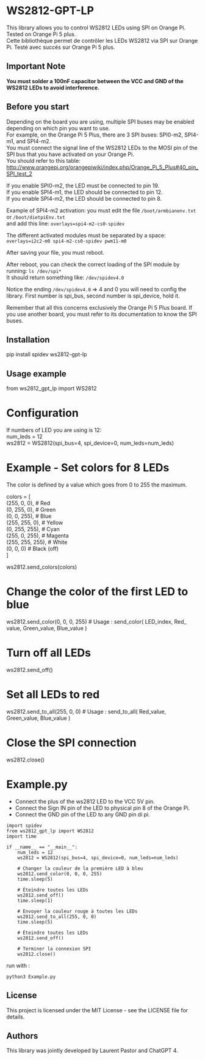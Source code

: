 # WS2812-GPT-LP

This library allows you to control WS2812 LEDs using SPI on Orange Pi. Tested on Orange Pi 5 plus.<br>
Cette bibliothèque permet de contrôler les LEDs WS2812 via SPI sur Orange Pi. Testé avec succés sur Orange Pi 5 plus.

## Important Note
**You must solder a 100nF capacitor between the VCC and GND of the WS2812 LEDs to avoid interference.**

## Before you start

Depending on the board you are using, multiple SPI buses may be enabled depending on which pin you want to use.<br>
For example, on the Orange Pi 5 Plus, there are 3 SPI buses: SPI0-m2, SPI4-m1, and SPI4-m2.<br>
You must connect the signal line of the WS2812 LEDs to the MOSI pin of the SPI bus that you have activated on your Orange Pi.<br>
You should refer to this table: http://www.orangepi.org/orangepiwiki/index.php/Orange_Pi_5_Plus#40_pin_SPI_test_2

If you enable SPI0-m2, the LED must be connected to pin 19.<br>
If you enable SPI4-m1, the LED should be connected to pin 12.<br>
If you enable SPI4-m2, the LED should be connected to pin 8.<br>

Example of SPI4-m2 activation: you must edit the file `/boot/armbianenv.txt` or `/boot/dietpiEnv.txt`<br>
and add this line: `overlays=spi4-m2-cs0-spidev`

The different activated modules must be separated by a space:<br>
`overlays=i2c2-m0 spi4-m2-cs0-spidev pwm11-m0`

After saving your file, you must reboot.

After reboot, you can check the correct loading of the SPI module by running: `ls /dev/spi*`<br>
It should return something like: `/dev/spidev4.0`

Notice the ending `/dev/spidev4.0` => 4 and 0 you will need to config the library. First number is spi_bus, second number is spi_device, hold it.<br>

Remember that all this concerns exclusively the Orange Pi 5 Plus board. If you use another board, you must refer to its documentation to know the SPI buses.

## Installation

pip install spidev ws2812-gpt-lp

## Usage example

from ws2812_gpt_lp import WS2812

# Configuration
If numbers of LED you are using is 12:<br>
num_leds = 12<br>
ws2812 = WS2812(spi_bus=4, spi_device=0, num_leds=num_leds)

# Example - Set colors for 8 LEDs

The color is defined by a value which goes from 0 to 255 the maximum.

colors = [<br>
    (255, 0, 0),  # Red<br>
    (0, 255, 0),  # Green<br>
    (0, 0, 255),  # Blue<br>
    (255, 255, 0),  # Yellow<br>
    (0, 255, 255),  # Cyan<br>
    (255, 0, 255),  # Magenta<br>
    (255, 255, 255),  # White<br>
    (0, 0, 0)     # Black (off)<br>
]

ws2812.send_colors(colors)

# Change the color of the first LED to blue
ws2812.send_color(0, 0, 0, 255) # Usage : send_color( LED_index, Red_ value, Green_value, Blue_value )

# Turn off all LEDs
ws2812.send_off()

# Set all LEDs to red
ws2812.send_to_all(255, 0, 0)	# Usage : send_to_all( Red_value, Green_value, Blue_value )

# Close the SPI connection
ws2812.close()

# Example.py

- Connect the plus of the ws2812 LED to the VCC 5V pin.
- Connect the Sign IN pin of the LED to physical pin 8 of the Orange Pi.
- Connect the GND pin of the LED to any GND pin di pi.

```
import spidev
from ws2812_gpt_lp import WS2812
import time

if __name__ == "__main__":
    num_leds = 12
    ws2812 = WS2812(spi_bus=4, spi_device=0, num_leds=num_leds)

    # Changer la couleur de la première LED à bleu
    ws2812.send_color(0, 0, 0, 255)
    time.sleep(5)

    # Éteindre toutes les LEDs
    ws2812.send_off()
    time.sleep(1)

    # Envoyer la couleur rouge à toutes les LEDs
    ws2812.send_to_all(255, 0, 0)
    time.sleep(5)

    # Éteindre toutes les LEDs
    ws2812.send_off()

    # Terminer la connexion SPI
    ws2812.close()
```

run with : 

```
python3 Example.py
```

## License

This project is licensed under the MIT License - see the LICENSE file for details.

## Authors

This library was jointly developed by Laurent Pastor and ChatGPT 4.
